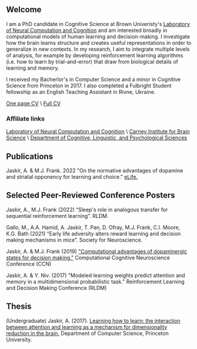 ## Welcome

I am a PhD candidate in Cognitive Science at Brown Univeristy's [Laboratory of Neural Computation and Cognition](https://www.lnccbrown.com/) and am interested broadly in computational models of human learning and decision-making. I investigate how the brain learns structure and creates useful representations in order to generalize in new contexts.  In my research, I aim to integrate multiple levels of analysis, for example by developing reinforcement learning algorithms (i.e. how to learn by trial-and-error) that draw from biological details of learning and memory.

I received my Bacherlor's in Computer Science and a minor in Cognitive Science from Princeton in 2017. I also completed a Fulbright Student fellowship as an English Teaching Assistant in Rivne, Ukraine. 

[One page CV](/files/Jaskir_CV_onepage.pdf) \\
[Full CV](/files/Jaskir_CV.pdf)

### Affiliate links
[Laboratory of Neural Computation and Cognition](https://www.lnccbrown.com/) \\
[Carney Institute for Brain Science](https://www.brown.edu/carney/node/1) \\
[Department of Cognitive, Linguistic, and Psychological Sciences](https://www.brown.edu/academics/cognitive-linguistic-psychological-sciences/home)

## Publications

Jaskir, A. & M.J. Frank. 2022 	"On the normative advantages of dopamine and striatal opponency for learning and choice." [eLife.](https://elifesciences.org/articles/85107)

## Selected Peer-Reviewed Conference Posters
Jaskir, A., M.J. Frank (2022) “Sleep's role in analogous transfer for sequential reinforcement learning”. RLDM.

Gallo, M., A.A. Hamid, A. Jaskir, T. Pan, D. Ofray, M.J. Frank, C.I. Moore, K.G. Bath (2021) “Early life adversity alters reward learning and decision making mechanisms in mice”. Society for Neuroscience.

Jaskir, A. & M.J. Frank (2019) ["Computational advantages of dopaminergic states for decision making."](https://ccneuro.org/2019/Papers/ViewPapers.asp?PaperNum=1390) Computational Cognitive Neuroscience Conference (CCN)

Jaskir, A. & Y. Niv. (2017) "Modeled learning weights predict attention and memory in a
multidimensional probabilistic task." Reinforcement Learning and Decision Making Conference (RLDM)

## Thesis
(Undergraduate) Jaskir, A. (2017). [Learning how to learn: the interaction between attention and learning as a mechanism for dimensionality reduction in the brain.](https://nivlab.princeton.edu/sites/default/files/jaskir_thesis.pdf) Department of Computer Science, Princeton University. 
